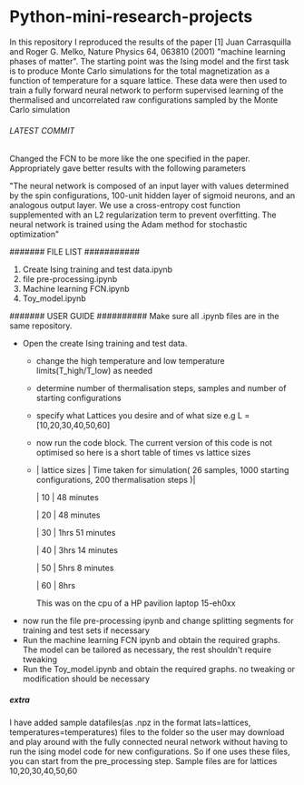 # Python-mini-research-projects
In this repository I reproduced the results of the paper [1] Juan Carrasquilla and Roger G. Melko, Nature	Physics 64,	063810	(2001) "machine learning phases of matter". 
    The starting point was the Ising model and the first task is to produce Monte Carlo simulations for the
total magnetization as a function of temperature for a square lattice. These data
were then used to train a fully forward neural network to perform supervised learning of the
thermalised and uncorrelated raw configurations sampled by the Monte Carlo simulation

###### LATEST COMMIT #########

Changed the FCN to be more like the one specified in the paper. Appropriately gave better results with the following parameters

"The neural network is composed of an input layer with values determined by
the spin configurations, 100-unit hidden layer of sigmoid neurons, and an analogous output
layer. We use a cross-entropy cost function supplemented with an L2 regularization term
to prevent overfitting. The neural network is trained using the Adam method for stochastic
optimization"

####### FILE LIST ###########
1. Create Ising training and test data.ipynb
2. file pre-processing.ipynb
3. Machine learning FCN.ipynb
4. Toy_model.ipynb

####### USER GUIDE ##########
Make sure all .ipynb files are in the same repository.
- Open the create Ising training and test data.
  * change the high temperature and low temperature limits(T_high/T_low) as needed
  * determine number of thermalisation steps, samples and number of starting configurations
  * specify what Lattices you desire and of what size e.g L = [10,20,30,40,50,60]
  * now run the code block. The current version of this code is not optimised so here is a short table of times vs lattice sizes
  * 
     | lattice sizes | Time taken for simulation( 26 samples, 1000 starting configurations, 200 thermalisation steps )|
     
     |      10       |     48 minutes
     
     |      20       |     48 minutes
     
     |      30       |     1hrs 51 minutes
     
     |      40       |     3hrs 14 minutes
     
     |      50       |     5hrs 8 minutes
     
     |      60       |     8hrs
     
     This was on the cpu of a HP pavilion laptop 15-eh0xx
- now run the file pre-processing ipynb and change splitting segments for training and test sets if necessary
- Run the machine learning FCN ipynb and obtain the required graphs. The model can be tailored as necessary, the rest shouldn't require tweaking
- Run the Toy_model.ipynb and obtain the required graphs. no tweaking or modification should be necessary

##### extra #########
I have added sample datafiles(as .npz in the format lats=lattices, temperatures=temperatures) files to the folder so the user may download and play around with the fully connected neural network without having to run the ising model code for new configurations. 
So if one uses these files, you can start from the pre_processing step. Sample files are for lattices 10,20,30,40,50,60
